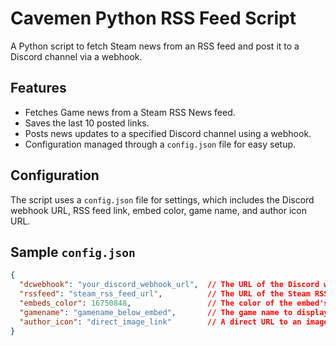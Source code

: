 # Cavemen Python RSS Feed Script

A Python script to fetch Steam news from an RSS feed and post it to a Discord channel via a webhook.

## Features

- Fetches Game news from a Steam RSS News feed.
- Saves the last 10 posted links.
- Posts news updates to a specified Discord channel using a webhook.
- Configuration managed through a `config.json` file for easy setup.

## Configuration

The script uses a `config.json` file for settings, which includes the Discord webhook URL, RSS feed link, embed color, game name, and author icon URL.

## Sample `config.json`

```json
{
  "dcwebhook": "your_discord_webhook_url",  // The URL of the Discord webhook
  "rssfeed": "steam_rss_feed_url",          // The URL of the Steam RSS feed
  "embeds_color": 16750848,                 // The color of the embed's sideline in decimal value (use SpyColor.com for conversion)
  "gamename": "gamename_below_embed",       // The game name to display at the end of the embed along with the post date
  "author_icon": "direct_image_link"        // A direct URL to an image (ending in .jpg, .jpeg, or .png) to show as an author icon
}
